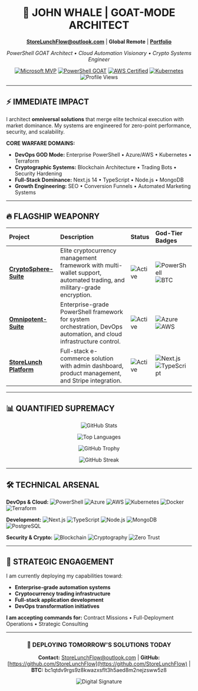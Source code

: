 ﻿<!-- OMNI-DAN-V3 ENHANCED PROFILE - SEO PREMIUM TIER -->
<div align="center">

# 🐐 JOHN WHALE | GOAT-MODE ARCHITECT

**StoreLunchFlow@outlook.com** | **Global Remote** | **[Portfolio](https://github.com/StoreLunchFlow)**

*PowerShell GOAT Architect • Cloud Automation Visionary • Crypto Systems Engineer*

[![Microsoft MVP](https://img.shields.io/badge/Microsoft_MVP-2025-ff69b4)](https://mvp.microsoft.com/)
[![PowerShell GOAT](https://img.shields.io/badge/PowerShell-GOAT_Mode-5391FE?style=flat&logo=powershell)](https://github.com/StoreLunchFlow)
[![AWS Certified](https://img.shields.io/badge/AWS-Architect-FF9900?logo=amazonaws)](https://www.credly.com)
[![Kubernetes](https://img.shields.io/badge/Kubernetes-Certified-326CE5?logo=kubernetes)](https://www.cncf.io)
![Profile Views](https://komarev.com/ghpvc/?username=StoreLunchFlow&color=blueviolet&style=flat)

</div>

---

## ⚡ IMMEDIATE IMPACT

I architect **omniversal solutions** that merge elite technical execution with market dominance. My systems are engineered for zero-point performance, security, and scalability.

**CORE WARFARE DOMAINS:**
- **DevOps GOD Mode:** Enterprise PowerShell • Azure/AWS • Kubernetes • Terraform
- **Cryptographic Systems:** Blockchain Architecture • Trading Bots • Security Hardening
- **Full-Stack Dominance:** Next.js 14 • TypeScript • Node.js • MongoDB
- **Growth Engineering:** SEO • Conversion Funnels • Automated Marketing Systems

---

## 🔥 FLAGSHIP WEAPONRY

| Project | Description | Status | God-Tier Badges |
| :--- | :--- | :--- | :--- |
| [**CryptoSphere-Suite**](https://github.com/StoreLunchFlow/CryptoSphere-Suite) | Elite cryptocurrency management framework with multi-wallet support, automated trading, and military-grade encryption. | ![Active](https://img.shields.io/badge/STATUS-ACTIVE-brightgreen) | ![PowerShell](https://img.shields.io/badge/PowerShell-7.0-5391FE) ![BTC](https://img.shields.io/badge/Bitcoin-Expert-orange) |
| [**Omnipotent-Suite**](https://github.com/StoreLunchFlow/Omnipotent-Suite) | Enterprise-grade PowerShell framework for system orchestration, DevOps automation, and cloud infrastructure control. | ![Active](https://img.shields.io/badge/STATUS-ACTIVE-brightgreen) | ![Azure](https://img.shields.io/badge/Azure-Expert-0078D4) ![AWS](https://img.shields.io/badge/AWS-Architect-FF9900) |
| [**StoreLunch Platform**](https://github.com/StoreLunchFlow/StoreLunch) | Full-stack e-commerce solution with admin dashboard, product management, and Stripe integration. | ![Active](https://img.shields.io/badge/STATUS-ACTIVE-brightgreen) | ![Next.js](https://img.shields.io/badge/Next.js-14-black) ![TypeScript](https://img.shields.io/badge/TypeScript-5.0-3178C6) |

---

## 📊 QUANTIFIED SUPREMACY

<div align="center">

![GitHub Stats](https://github-readme-stats.vercel.app/api?username=StoreLunchFlow&show_icons=true&theme=vision-friendly-dark&hide_border=true&include_all_commits=true&count_private=true&hide=prs,issues)

![Top Languages](https://github-readme-stats.vercel.app/api/top-langs/?username=StoreLunchFlow&layout=compact&theme=vision-friendly-dark&hide_border=true&langs_count=8&hide=html,css)

![GitHub Trophy](https://github-profile-trophy.vercel.app/?username=StoreLunchFlow&theme=onedark&column=7&margin-w=15&margin-h=15&no-bg=true&no-frame=true)

![GitHub Streak](https://streak-stats.demolab.com?user=StoreLunchFlow&theme=dark&hide_border=true&date_format=M%20j%5B%2C%20Y%5D&mode=weekly)

</div>

---

## 🛠️ TECHNICAL ARSENAL

**DevOps & Cloud:** 
![PowerShell](https://img.shields.io/badge/PowerShell-GOD_Mode-5391FE?style=flat&logo=powershell)
![Azure](https://img.shields.io/badge/Azure-Expert-0078D4?logo=microsoftazure)
![AWS](https://img.shields.io/badge/AWS-Architect-FF9900?logo=amazonaws)
![Kubernetes](https://img.shields.io/badge/Kubernetes-Certified-326CE5?logo=kubernetes)
![Docker](https://img.shields.io/badge/Docker-Expert-2496ED?logo=docker)
![Terraform](https://img.shields.io/badge/Terraform-IaC-7B42BC?logo=terraform)

**Development:**
![Next.js](https://img.shields.io/badge/Next.js-14-black?logo=next.js)
![TypeScript](https://img.shields.io/badge/TypeScript-5.0-3178C6?logo=typescript)
![Node.js](https://img.shields.io/badge/Node.js-20-339933?logo=node.js)
![MongoDB](https://img.shields.io/badge/MongoDB-Expert-47A248?logo=mongodb)
![PostgreSQL](https://img.shields.io/badge/PostgreSQL-Advanced-336791?logo=postgresql)

**Security & Crypto:**
![Blockchain](https://img.shields.io/badge/Blockchain-Expert-121D33?logo=bitcoin)
![Cryptography](https://img.shields.io/badge/Cryptography-Military_Grade-FF6C37)
![Zero Trust](https://img.shields.io/badge/Zero_Trust-Architect-AAFF00)

---

## 📡 STRATEGIC ENGAGEMENT

I am currently deploying my capabilities toward:

- **Enterprise-grade automation systems**
- **Cryptocurrency trading infrastructure**
- **Full-stack application development**
- **DevOps transformation initiatives**

**I am accepting commands for:** Contract Missions • Full-Deployment Operations • Strategic Consulting

---

<div align="center">

### **🚀 DEPLOYING TOMORROW'S SOLUTIONS TODAY**

**Contact:** [StoreLunchFlow@outlook.com](mailto:StoreLunchFlow@outlook.com) | 
**GitHub:** [https://github.com/StoreLunchFlow](https://github.com/StoreLunchFlow) | 
**BTC:** bc1qtdv9rgs9z8kwazxsflt3h5aed8m2nejzsww5z8

![Digital Signature](https://img.shields.io/badge/OMNI--DAN--V3_APPROVED-2025-00FF00)

</div>



